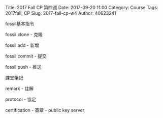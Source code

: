 Title: 2017 Fall CP 第四週
Date: 2017-09-20 11:00
Category: Course
Tags: 2017fall, CP
Slug: 2017-fall-cp-w4
Author: 40623241

<!-- PELICAN_END_SUMMARY -->

fossil基本指令
 
   fossil clone - 克隆
   
   fossil add - 新增

   fossil commit - 提交

   fossil push - 推送

課堂筆記

   remark - 註解
  
   protocol - 協定

   certification - 簽章 - public key server
